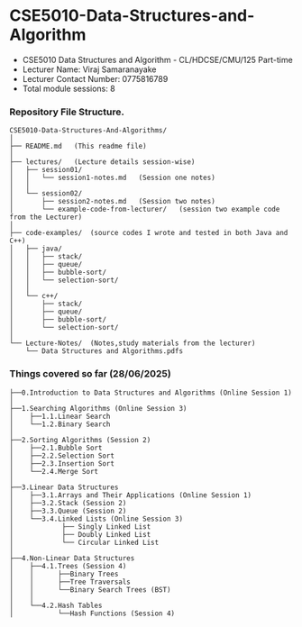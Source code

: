 # CSE5010-Data-Structures-and-Algorithm
- CSE5010 Data Structures and Algorithm - CL/HDCSE/CMU/125 Part-time
- Lecturer Name: Viraj Samaranayake
- Lecturer Contact Number: 0775816789
- Total module sessions: 8

### Repository File Structure.
```
CSE5010-Data-Structures-And-Algorithms/
│
├── README.md   (This readme file)
│
├── lectures/   (Lecture details session-wise)
│   ├── session01/
│   │   └── session1-notes.md   (Session one notes)
│   │
│   └── session02/
│       ├── session2-notes.md   (Session two notes)
│       └── example-code-from-lecturer/   (session two example code from the Lecturer)
│
├── code-examples/  (source codes I wrote and tested in both Java and C++)
│   ├── java/
│   │   ├── stack/
│   │   ├── queue/
│   │   ├── bubble-sort/
│   │   └── selection-sort/
│   │
│   └── c++/
│       ├── stack/
│       ├── queue/
│       ├── bubble-sort/
│       └── selection-sort/
│
└── Lecture-Notes/  (Notes,study materials from the lecturer)
    └── Data Structures and Algorithms.pdfs
```

### Things covered so far (28/06/2025)
```
├──0.Introduction to Data Structures and Algorithms (Online Session 1)
│
├──1.Searching Algorithms (Online Session 3)
│    ├──1.1.Linear Search    
│    └──1.2.Binary Search
│    
├──2.Sorting Algorithms (Session 2)
│    ├──2.1.Bubble Sort
│    ├──2.2.Selection Sort
│    ├──2.3.Insertion Sort
│    └──2.4.Merge Sort
│
├──3.Linear Data Structures
│    ├──3.1.Arrays and Their Applications (Online Session 1)
│    ├──3.2.Stack (Session 2)
│    ├──3.3.Queue (Session 2)
│    └──3.4.Linked Lists (Online Session 3)
│            ├── Singly Linked List
│            ├── Doubly Linked List
│            └── Circular Linked List
│
├──4.Non-Linear Data Structures
│    ├──4.1.Trees (Session 4)
│    │      ├──Binary Trees
│    │      ├──Tree Traversals
│    │      └──Binary Search Trees (BST)
│    │        
│    └──4.2.Hash Tables 
│           └──Hash Functions (Session 4)

```